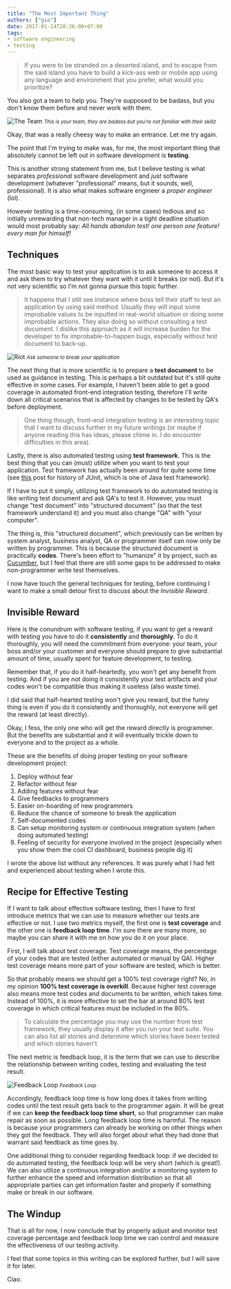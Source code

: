 ```yaml
---
title: "The Most Important Thing"
authors: ["gio"]
date: 2017-01-14T20:26:00+07:00
tags:
- software engineering
- testing
---
```


> If you were to be stranded on a deserted island, and to escape from the said island you have to build a kick-ass web or mobile app using any language and environment that you prefer, what would you prioritize?

You also got a team to help you. They're supposed to be badass, but you don't know them before and never work with them.

![The Team](/images/the_team.jpg)
<small>*This is your team, they are badass but you're not familiar with their skillz*</small>

Okay, that was a really cheesy way to make an entrance. Let me try again.

The point that I'm trying to make was, for me, the most important thing that absolutely cannot be left out in software development is **testing**.  

This is another strong statement from me, but I believe testing is what separates *professional* software development and *just* software development (whatever "professional" means, but it sounds, well, professional). It is also what makes software engineer a *proper engineer* (lol). 

However testing is a time-consuming, (in some cases) tedious and so initially unrewarding that non-tech manager in a tight deadline situation would most probably say: *All hands abandon test! one person one feature! every man for himself!*

## Techniques

The most basic way to test your application is to ask someone to access it and ask them to try whatever they want with it until it breaks (or not). But it's not very scientific so I'm not gonna pursue this topic further.

> It happens that I still see instance where boss tell their staff to test an application by using said method. Usually they will input some improbable values to be inputted in real-world situation or doing some improbable actions. They also doing so without consulting a test document. I dislike this approach as it will increase burden for the developer to fix improbable-to-happen bugs, especially without test document to back-up.

![Riot](/images/riot.jpg)
<small>*Ask someone to break your application*</small>

The next thing that is more scientific is to prepare a **test document** to be used as guidance in testing. This is perhaps a bit outdated but it's still quite effective in some cases. For example, I haven't been able to get a good coverage in automated front-end integration testing, therefore I'll write down all critical scenarios that is affected by changes to be tested by QA's before deployment. 

> One thing though, front-end integration testing is an interesting topic that I want to discuss further in my future writings (or maybe if anyone reading this has ideas, please chime in. I do encounter difficulties in this area).

Lastly, there is also automated testing using **test framework**. This is the best thing that you can (must) utilize when you want to test your application. Test framework has actually been around for quite some time (see [this](https://shebanator.com/2007/08/21/a-brief-history-of-test-frameworks/) post for history of JUnit, which is one of Java test framework).

If I have to put it simply, utilizing test framework to do automated testing is like writing test document and ask QA's to test it. However, you must change "test document" into "structured document" (so that the test framework understand it) and you must also change "QA" with "your computer". 

The thing is, this "structured document", which previously can be written by system analyst, business analyst, QA or programmer itself can now only be written by programmer. This is because the structured document is practically **codes**. There's been effort to "humanize" it by project, such as [Cucumber](https://cucumber.io), but I feel that there are still some gaps to be addressed to make non-programmer write test themselves.

I now have touch the general techniques for testing, before continuing I want to make a small detour first to discuss about the *Invisible Reward*.

## Invisible Reward 

Here is the conundrum with software testing, if you want to get a reward with testing you have to do it **consistently** and **thoroughly**. To do it thoroughly, you will need the commitment from everyone: your team, your boss and/or your customer and everyone should prepare to give substantial amount of time, usually spent for feature development, to testing. 

Remember that, if you do it half-heartedly, you won't get any benefit from testing. And if you are not doing it consistently your test artifacts and your codes won't be compatible thus making it useless (also waste time).

I did said that half-hearted testing won't give you reward, but the funny thing is even if you do it consistently and thoroughly, not everyone will get the reward (at least directly).

Okay, I fess, the only one who will get the reward directly is programmer. But the benefits are substantial and it will eventually trickle down to everyone and to the project as a whole.

These are the benefits of doing proper testing on your software development project:

1. Deploy without fear
2. Refactor without fear
3. Adding features without fear
4. Give feedbacks to programmers
5. Easier on-boarding of new programmers
6. Reduce the chance of someone to break the application
7. Self-documented codes
8. Can setup monitoring system or continuous integration system (when doing automated testing)
9. Feeling of security for everyone involved in the project (especially when you show them the cool CI dashboard, business people dig it)

I wrote the above list without any references. It was purely what I had felt and experienced about testing when I wrote this.

## Recipe for Effective Testing

If I want to talk about effective software testing, then I have to first introduce metrics that we can use to measure whether our tests are effective or not. I use two metrics myself, the first one is **test coverage** and the other one is **feedback loop time**. I'm sure there are many more, so maybe you can share it with me on how you do it on your place.

First, I will talk about test coverage. Test coverage means, the percentage of your codes that are tested (either automated or manual by QA). Higher test coverage means more part of your software are tested, which is better. 

So that probably means we should get a 100% test coverage right? No, in my opinion **100% test coverage is overkill**. Because higher test coverage also means more test codes and documents to be written, which takes time. Instead of 100%, it is more effective to set the bar at around 80% test coverage in which critical features must be included in the 80%.

> To calculate the percentage you may use the number from test framework, they usually display it after you run your test suite. You can also list all stories and determine which stories have been tested and which stories haven't

The next metric is feedback loop, it is the term that we can use to describe the relationship between writing codes, testing and evaluating the test result.

![Feedback Loop](/images/feedback_loop.jpg)
<small>*Feedback Loop*</small>

Accordingly, feedback loop time is how long does it takes from writing codes until the test result gets back to the programmer again. It will be great if we can **keep the feedback loop time short**, so that programmer can make repair as soon as possible. Long feedback loop time is harmful. The reason is because your programmers can already be working on other things when they got the feedback. They will also forget about what they had done that warrant said feedback as time goes by.

One additional thing to consider regarding feedback loop: if we decided to do automated testing, the feedback loop will be very short (which is great!). We can also utilize a continuous integration and/or a monitoring system to further enhance the speed and information distribution so that all appropriate parties can get information faster and properly if something make or break in our software. 

## The Windup

That is all for now, I now conclude that by properly adjust and monitor test coverage percentage and feedback loop time we can control and measure the effectiveness of our testing activity. 

I feel that some topics in this writing can be explored further, but I will save it for later. 

Ciao.
